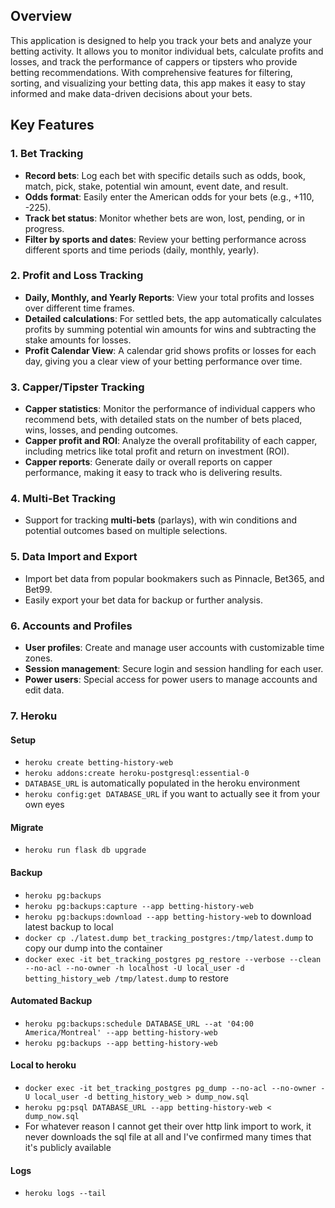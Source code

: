 ## Overview

This application is designed to help you track your bets and analyze your betting activity. It allows you to monitor individual bets, calculate profits and losses, and track the performance of cappers or tipsters who provide betting recommendations. With comprehensive features for filtering, sorting, and visualizing your betting data, this app makes it easy to stay informed and make data-driven decisions about your bets.

## Key Features

### 1. **Bet Tracking**
- **Record bets**: Log each bet with specific details such as odds, book, match, pick, stake, potential win amount, event date, and result.
- **Odds format**: Easily enter the American odds for your bets (e.g., +110, -225).
- **Track bet status**: Monitor whether bets are won, lost, pending, or in progress.
- **Filter by sports and dates**: Review your betting performance across different sports and time periods (daily, monthly, yearly).

### 2. **Profit and Loss Tracking**
- **Daily, Monthly, and Yearly Reports**: View your total profits and losses over different time frames. 
- **Detailed calculations**: For settled bets, the app automatically calculates profits by summing potential win amounts for wins and subtracting the stake amounts for losses.
- **Profit Calendar View**: A calendar grid shows profits or losses for each day, giving you a clear view of your betting performance over time.

### 3. **Capper/Tipster Tracking**
- **Capper statistics**: Monitor the performance of individual cappers who recommend bets, with detailed stats on the number of bets placed, wins, losses, and pending outcomes.
- **Capper profit and ROI**: Analyze the overall profitability of each capper, including metrics like total profit and return on investment (ROI).
- **Capper reports**: Generate daily or overall reports on capper performance, making it easy to track who is delivering results.

### 4. **Multi-Bet Tracking**
- Support for tracking **multi-bets** (parlays), with win conditions and potential outcomes based on multiple selections.
  
### 5. **Data Import and Export**
- Import bet data from popular bookmakers such as Pinnacle, Bet365, and Bet99.
- Easily export your bet data for backup or further analysis.

### 6. **Accounts and Profiles**
- **User profiles**: Create and manage user accounts with customizable time zones.
- **Session management**: Secure login and session handling for each user.
- **Power users**: Special access for power users to manage accounts and edit data.

### 7. **Heroku**

#### Setup

- `heroku create betting-history-web`
- `heroku addons:create heroku-postgresql:essential-0`
- `DATABASE_URL` is automatically populated in the heroku environment
- `heroku config:get DATABASE_URL` if you want to actually see it from your own eyes

#### Migrate
- `heroku run flask db upgrade`

#### Backup
- `heroku pg:backups`
- `heroku pg:backups:capture --app betting-history-web`
- `heroku pg:backups:download --app betting-history-web` to download latest backup to local
- `docker cp ./latest.dump bet_tracking_postgres:/tmp/latest.dump` to copy our dump into the container
- `docker exec -it bet_tracking_postgres pg_restore --verbose --clean --no-acl --no-owner -h localhost -U local_user -d betting_history_web /tmp/latest.dump` to restore

#### Automated Backup
- `heroku pg:backups:schedule DATABASE_URL --at '04:00 America/Montreal' --app betting-history-web`
- `heroku pg:backups --app betting-history-web`

#### Local to heroku
- `docker exec -it bet_tracking_postgres pg_dump --no-acl --no-owner -U local_user -d betting_history_web > dump_now.sql`
- `heroku pg:psql DATABASE_URL --app betting-history-web < dump_now.sql`
- For whatever reason I cannot get their over http link import to work, it never downloads the sql file at all and I've confirmed many times that it's publicly available

#### Logs
- `heroku logs --tail`